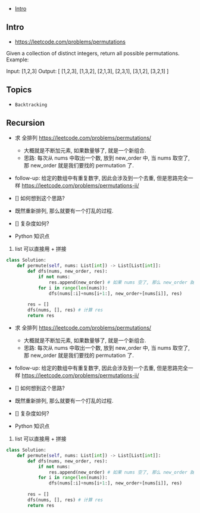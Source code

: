 - [Intro](#intro)

## Intro

- https://leetcode.com/problems/permutations

Given a collection of distinct integers, return all possible permutations.
Example:

Input: [1,2,3]
Output:
[
  [1,2,3],
  [1,3,2],
  [2,1,3],
  [2,3,1],
  [3,1,2],
  [3,2,1]
]





## Topics

- `Backtracking`


## Recursion

- 求 全排列 https://leetcode.com/problems/permutations/
  - 大概就是不断加元素, 如果数量够了, 就是一个新组合.
  - 思路: 每次从 nums 中取出一个数, 放到 new_order 中, 当 nums 取空了, 那 new_order 就是我们要找的 permutation 了.
- follow-up: 给定的数组中有重复数字, 因此会涉及到一个去重, 但是思路完全一样 https://leetcode.com/problems/permutations-ii/


- [] 如何想到这个思路?
- 既然重新排列, 那么就要有一个打乱的过程.


- [] 复杂度如何?


- Python 知识点
1. list 可以直接用 + 拼接


```py
class Solution:
    def permute(self, nums: List[int]) -> List[List[int]]:
        def dfs(nums, new_order, res):
            if not nums:
                res.append(new_order) # 如果 nums 空了, 那么 new_order 就满了, 可以存了
            for i in range(len(nums)):
                dfs(nums[:i]+nums[i+1:], new_order+[nums[i]], res)
        
        res = []
        dfs(nums, [], res) # 计算 res
        return res
```







- 求 全排列 https://leetcode.com/problems/permutations/
  - 大概就是不断加元素, 如果数量够了, 就是一个新组合.
  - 思路: 每次从 nums 中取出一个数, 放到 new_order 中, 当 nums 取空了, 那 new_order 就是我们要找的 permutation 了.
- follow-up: 给定的数组中有重复数字, 因此会涉及到一个去重, 但是思路完全一样 https://leetcode.com/problems/permutations-ii/


- [] 如何想到这个思路?
- 既然重新排列, 那么就要有一个打乱的过程.


- [] 复杂度如何?


- Python 知识点
1. list 可以直接用 + 拼接


```py
class Solution:
    def permute(self, nums: List[int]) -> List[List[int]]:
        def dfs(nums, new_order, res):
            if not nums:
                res.append(new_order) # 如果 nums 空了, 那么 new_order 就满了, 可以存了
            for i in range(len(nums)):
                dfs(nums[:i]+nums[i+1:], new_order+[nums[i]], res)
        
        res = []
        dfs(nums, [], res) # 计算 res
        return res
```


